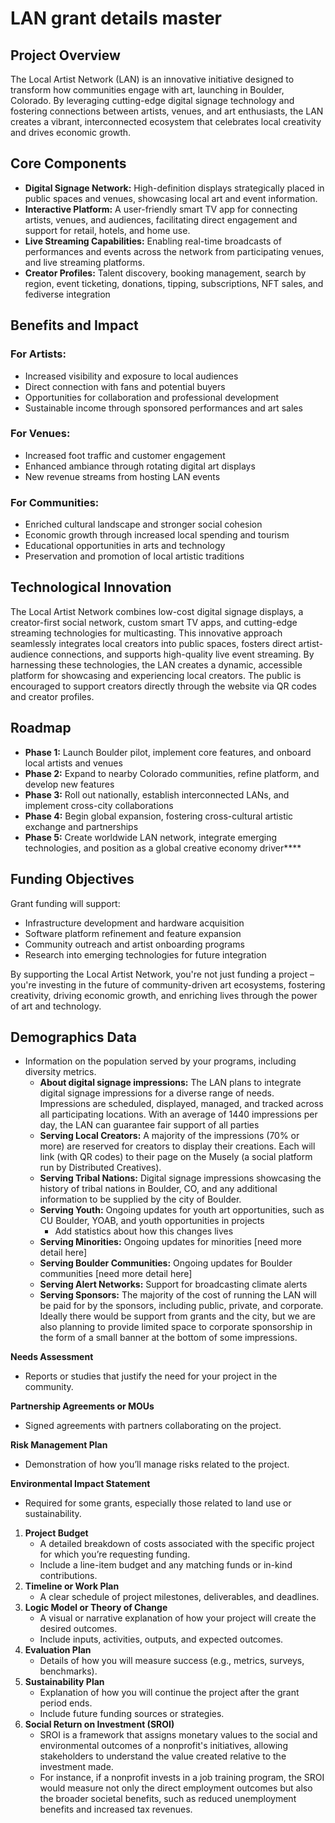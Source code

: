 # LAN grant details master

## Project Overview

The Local Artist Network (LAN) is an innovative initiative designed to transform how communities engage with art, launching in Boulder, Colorado. By leveraging cutting-edge digital signage technology and fostering connections between artists, venues, and art enthusiasts, the LAN creates a vibrant, interconnected ecosystem that celebrates local creativity and drives economic growth.

## Core Components

- **Digital Signage Network:** High-definition displays strategically placed in public spaces and venues, showcasing local art and event information.
- **Interactive Platform:** A user-friendly smart TV app for connecting artists, venues, and audiences, facilitating direct engagement and support for retail, hotels, and home use.
- **Live Streaming Capabilities:** Enabling real-time broadcasts of performances and events across the network from participating venues, and live streaming platforms.
- **Creator Profiles:** Talent discovery, booking management, search by region, event ticketing, donations, tipping, subscriptions, NFT sales, and fediverse integration

## Benefits and Impact

### For Artists:

- Increased visibility and exposure to local audiences
- Direct connection with fans and potential buyers
- Opportunities for collaboration and professional development
- Sustainable income through sponsored performances and art sales

### For Venues:

- Increased foot traffic and customer engagement
- Enhanced ambiance through rotating digital art displays
- New revenue streams from hosting LAN events

### For Communities:

- Enriched cultural landscape and stronger social cohesion
- Economic growth through increased local spending and tourism
- Educational opportunities in arts and technology
- Preservation and promotion of local artistic traditions

## Technological Innovation

The Local Artist Network combines low-cost digital signage displays, a creator-first social network, custom smart TV apps, and cutting-edge streaming technologies for multicasting. This innovative approach seamlessly integrates local creators into public spaces, fosters direct artist-audience connections, and supports high-quality live event streaming. By harnessing these technologies, the LAN creates a dynamic, accessible platform for showcasing and experiencing local creators. The public is encouraged to support creators directly through the website via QR codes and creator profiles.

## Roadmap

- **Phase 1:** Launch Boulder pilot, implement core features, and onboard local artists and venues⁠
- **Phase 2:** Expand to nearby Colorado communities, refine platform, and develop new features⁠
- **Phase 3:** Roll out nationally, establish interconnected LANs, and implement cross-city collaborations⁠
- **Phase 4:** Begin global expansion, fostering cross-cultural artistic exchange and partnerships⁠⁠
- **Phase 5:** Create worldwide LAN network, integrate emerging technologies, and position as a global creative economy driver**⁠**

## Funding Objectives

Grant funding will support:

- Infrastructure development and hardware acquisition
- Software platform refinement and feature expansion
- Community outreach and artist onboarding programs
- Research into emerging technologies for future integration

By supporting the Local Artist Network, you're not just funding a project – you're investing in the future of community-driven art ecosystems, fostering creativity, driving economic growth, and enriching lives through the power of art and technology.

## **Demographics Data**

- Information on the population served by your programs, including diversity metrics.
    - **About digital signage impressions:** The LAN plans to integrate digital signage impressions for a diverse range of needs. Impressions are scheduled, displayed, managed, and tracked across all participating locations. With an average of 1440 impressions per day, the LAN can guarantee fair support of all parties
    - **Serving Local Creators:** A majority of the impressions (70% or more) are reserved for creators to display their creations. Each will link (with QR codes) to their page on the Musely (a social platform run by Distributed Creatives).
    - **Serving Tribal Nations:** Digital signage impressions showcasing the history of tribal nations in Boulder, CO, and any additional information to be supplied by the city of Boulder.
    - **Serving Youth:** Ongoing updates for youth art opportunities, such as CU Boulder, YOAB, and youth opportunities in projects
        - Add statistics about how this changes lives
    - **Serving Minorities:** Ongoing updates for minorities [need more detail here]
    - **Serving Boulder Communities:** Ongoing updates for Boulder communities [need more detail here]
    - **Serving Alert Networks:** Support for broadcasting climate alerts
    - **Serving Sponsors:** The majority of the cost of running the LAN will be paid for by the sponsors, including public, private, and corporate. Ideally there would be support from grants and the city, but we are also planning to provide limited space to corporate sponsorship in the form of a small banner at the bottom of some impressions.

**Needs Assessment**

- Reports or studies that justify the need for your project in the community.

**Partnership Agreements or MOUs**

- Signed agreements with partners collaborating on the project.

**Risk Management Plan**

- Demonstration of how you’ll manage risks related to the project.

**Environmental Impact Statement**

- Required for some grants, especially those related to land use or sustainability.

1. **Project Budget**
    - A detailed breakdown of costs associated with the specific project for which you’re requesting funding.
    - Include a line-item budget and any matching funds or in-kind contributions.
2. **Timeline or Work Plan**
    - A clear schedule of project milestones, deliverables, and deadlines.
3. **Logic Model or Theory of Change**
    - A visual or narrative explanation of how your project will create the desired outcomes.
    - Include inputs, activities, outputs, and expected outcomes.
4. **Evaluation Plan**
    - Details of how you will measure success (e.g., metrics, surveys, benchmarks).
5. **Sustainability Plan**
    - Explanation of how you will continue the project after the grant period ends.
    - Include future funding sources or strategies.
6. **Social Return on Investment (SROI)**
    - SROI is a framework that assigns monetary values to the social and environmental outcomes of a nonprofit's initiatives, allowing stakeholders to understand the value created relative to the investment made.
    - For instance, if a nonprofit invests in a job training program, the SROI would measure not only the direct employment outcomes but also the broader societal benefits, such as reduced unemployment benefits and increased tax revenues.